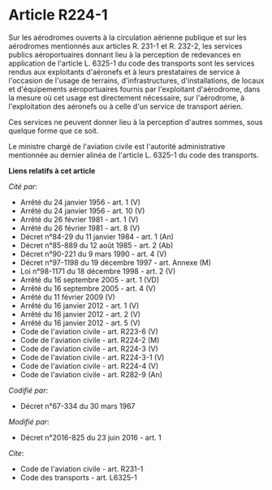 # Article R224-1

Sur les aérodromes ouverts à la circulation aérienne publique et sur les aérodromes mentionnés aux articles R. 231-1 et R.
232-2, les services publics aéroportuaires donnant lieu à la perception de redevances en application de l'article L. 6325-1
du code des transports  sont les services rendus aux exploitants d'aéronefs et à leurs prestataires de service à l'occasion
de l'usage de terrains, d'infrastructures, d'installations, de locaux et d'équipements aéroportuaires fournis par
l'exploitant d'aérodrome, dans la mesure où cet usage est directement nécessaire, sur l'aérodrome, à l'exploitation des
aéronefs ou à celle d'un service de transport aérien. 

Ces services ne peuvent donner lieu à la perception d'autres sommes, sous quelque forme que ce soit. 

Le ministre chargé de l'aviation civile est l'autorité administrative mentionnée au dernier alinéa de l'article L. 6325-1 du
code des transports.

**Liens relatifs à cet article**

_Cité par_:

  - Arrêté du 24 janvier 1956 - art. 1 (V)
  - Arrêté du 24 janvier 1956 - art. 10 (V)
  - Arrêté du 26 février 1981 - art. 1 (V)
  - Arrêté du 26 février 1981 - art. 8 (V)
  - Décret n°84-29 du 11 janvier 1984 - art. 1 (An)
  - Décret n°85-889 du 12 août 1985 - art. 2 (Ab)
  - Décret n°90-221 du 9 mars 1990 - art. 4 (V)
  - Décret n°97-1198 du 19 décembre 1997 - art. Annexe (M)
  - Loi n°98-1171 du 18 décembre 1998 - art. 2 (V)
  - Arrêté du 16 septembre 2005 - art. 1 (VD)
  - Arrêté du 16 septembre 2005 - art. 4 (V)
  - Arrêté du 11 février 2009 (V)
  - Arrêté du 16 janvier 2012 - art. 1 (V)
  - Arrêté du 16 janvier 2012 - art. 2 (V)
  - Arrêté du 16 janvier 2012 - art. 5 (V)
  - Code de l'aviation civile - art. R223-6 (V)
  - Code de l'aviation civile - art. R224-2 (M)
  - Code de l'aviation civile - art. R224-3 (V)
  - Code de l'aviation civile - art. R224-3-1 (V)
  - Code de l'aviation civile - art. R224-4 (V)
  - Code de l'aviation civile - art. R282-9 (An)

_Codifié par_:

  - Décret n°67-334 du 30 mars 1967

_Modifié par_:

  - Décret n°2016-825 du 23 juin 2016 - art. 1

_Cite_:

  - Code de l'aviation civile - art. R231-1
  - Code des transports - art. L6325-1
